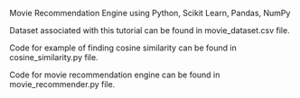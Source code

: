 Movie Recommendation Engine using Python, Scikit Learn, Pandas, NumPy

Dataset associated with this tutorial can be found in movie_dataset.csv file.

Code for example of finding cosine similarity can be found in cosine_similarity.py file.

Code for movie recommendation engine can be found in movie_recommender.py file.
